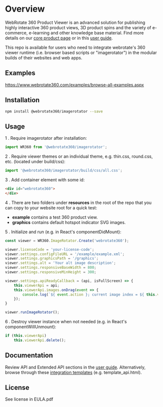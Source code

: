 # Overview

WebRotate 360 Product Viewer is an advanced solution for publishing highly interactive 360 product views, 3D product spins and the variety of e-commerce, e-learning and other knowledge base material. Find more details on our [core product page](https://www.webrotate360.com/products/webrotate-360-product-viewer.aspx) or in this [user guide](https://webrotate360.s3.amazonaws.com/sites/webrotate360/downloads/Resources/Readme.pdf).

This repo is available for users who need to integrate webrotate's 360 viewer runtime (i.e. browser based scripts or "imagerotator") in the modular builds of their websites and web apps.

## Examples

https://www.webrotate360.com/examples/browse-all-examples.aspx

## Installation

```sh
npm install @webrotate360/imagerotator --save
```

## Usage

1 . Require imagerotator after installation:
```js
import WR360 from '@webrotate360/imagerotator';
```
2 . Require viewer themes or an individual theme, e.g. thin.css, round.css, etc. (located under build/css):
```js
import '@webrotate360/imagerotator/build/css/all.css';
```
3 . Add container element with some id:
```html
<div id="webrotate360">
</div>
```
4 . There are two folders under **resources** in the root of the repo that you can copy to your website root for a quick test:
- **example** contains a test 360 product view.
- **graphics** contains default hotspot indicator SVG images.

5 . Initialize and run (e.g. in React's componentDidMount):
```js
const viewer = WR360.ImageRotator.Create('webrotate360');

viewer.licenseCode = 'your-license-code';
viewer.settings.configFileURL = '/example/example.xml';
viewer.settings.graphicsPath = '/graphics';
viewer.settings.alt = 'Your alt image description';
viewer.settings.responsiveBaseWidth = 800;
viewer.settings.responsiveMinHeight = 300;

viewer.settings.apiReadyCallback = (api, isFullScreen) => {
    this.viewerApi = api;
    this.viewerApi.images.onDrag(event => {
        console.log(`${ event.action }; current image index = ${ this.viewerApi.images.getCurrentImageIndex() }`);
    });
}

viewer.runImageRotator();
```
6 . Destroy viewer instance when not needed (e.g. in React's componentWillUnmount):
```js
if (this.viewerApi)
    this.viewerApi.delete();
```
## Documentation

Review API and Extended API sections in the [user guide](https://webrotate360.s3.amazonaws.com/sites/webrotate360/downloads/Resources/Readme.pdf). Alternatively, browse through these [integration templates](https://webrotate360.s3.amazonaws.com/sites/webrotate360/downloads/Resources/IntegrationTemplates.zip) (e.g. template_api.html).

## License

See license in EULA.pdf

